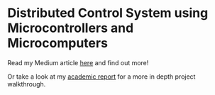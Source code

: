 # Distributed Control System using Microcontrollers and Microcomputers

Read my Medium article [here](https://medium.com/@altsmpegado/innovating-complex-systems-the-power-of-microcontrollers-50c8fad33a45) and find out more!

Or take a look at my [academic report](assets/activities_report.pdf) for a more in depth project walkthrough.